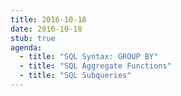 ```yaml
---
title: 2016-10-18
date: 2016-10-18
stub: true
agenda:
  - title: "SQL Syntax: GROUP BY"
  - title: "SQL Aggregate Functions"
  - title: "SQL Subqueries"
---
```

